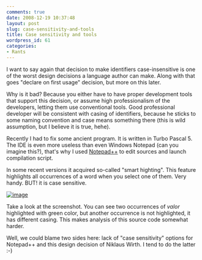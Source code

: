 ```yaml
---
comments: true
date: 2008-12-19 10:37:48
layout: post
slug: case-sensitivity-and-tools
title: Case sensitivity and tools
wordpress_id: 61
categories:
- Rants
---
```


I want to say again that decision to make identifiers case-insensitive is one of the worst design decisions a language author can make. Along with that goes "declare on first usage" decision, but more on this later.

Why is it bad? Because you either have to have proper development tools that support this decision, or assume high professionalism of the developers, letting them use conventional tools. Good professional developer will be consistent with casing of identifiers, because he sticks to some naming convention and case means something there (this is wild assumption, but I believe it is true, hehe).

Recently I had to fix some ancient program. It is written in Turbo Pascal 5. The IDE is even more useless than even Windows Notepad (can you imagine this?), that's why I used [Notepad++](http://notepad-plus.sourceforge.net/uk/about.php) to edit sources and launch compilation script.

In some recent versions it acquired so-called "smart highting". This feature highlights all occurrences of a word when you select one of them. Very handy. BUT! it is case sensitive.

[![image](http://tech.tulentsev.com/images/uploads/2008/12/image-thumb3.png)](http://tech.tulentsev.com/images/uploads/2008/12/image3.png)

Take a look at the screenshot. You can see two occurrences of _valor_ highlighted with green color, but another occurrence is not highlighted, it has different casing. This makes analysis of this source code somewhat harder.

Well, we could blame two sides here: lack of "case sensitivity" options for Notepad++ and this design decision of Niklaus Wirth. I tend to do the latter :-)
